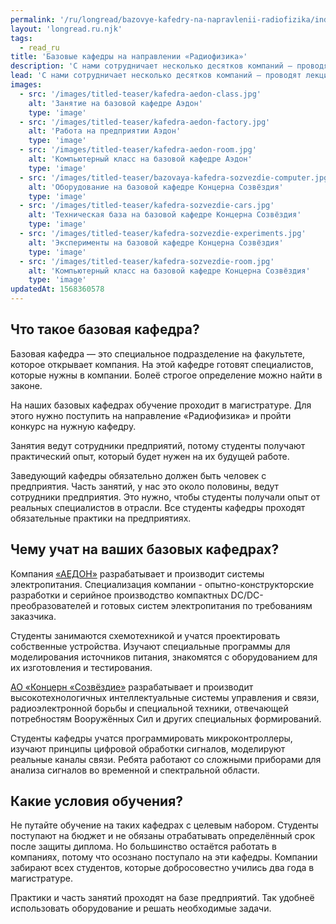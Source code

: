 ```yaml
---
permalink: '/ru/longread/bazovye-kafedry-na-napravlenii-radiofizika/index.html'
layout: 'longread.ru.njk'
tags:
  - read_ru
title: 'Базовые кафедры на направлении «Радиофизика»'
description: 'С нами сотрудничает несколько десятков компаний — проводят лекции, стажировки, практики, забирают лучших...'
lead: 'С нами сотрудничает несколько десятков компаний — проводят лекции, стажировки, практики, забирают лучших студентов на работу. Но больше всего мы взаимодействуем с АО «Концерном «Созвёздие» и компанией «АЕДОН». Обе эти компании открыли на нашем факультете базовые кафедры.'
images:
  - src: '/images/titled-teaser/kafedra-aedon-class.jpg'
    alt: 'Занятие на базовой кафедре Аэдон'
    type: 'image'
  - src: '/images/titled-teaser/kafedra-aedon-factory.jpg'
    alt: 'Работа на предприятии Аэдон'
    type: 'image'
  - src: '/images/titled-teaser/kafedra-aedon-room.jpg'
    alt: 'Компьютерный класс на базовой кафедре Аэдон'
    type: 'image'
  - src: '/images/titled-teaser/bazovaya-kafedra-sozvezdie-computer.jpg'
    alt: 'Оборудование на базовой кафедре Концерна Созвёздия'
    type: 'image'
  - src: '/images/titled-teaser/kafedra-sozvezdie-cars.jpg'
    alt: 'Техническая база на базовой кафедре Концерна Созвёздия'
    type: 'image'
  - src: '/images/titled-teaser/kafedra-sozvezdie-experiments.jpg'
    alt: 'Эксперименты на базовой кафедре Концерна Созвёздия'
    type: 'image'
  - src: '/images/titled-teaser/kafedra-sozvezdie-room.jpg'
    alt: 'Компьютерный класс на базовой кафедре Концерна Созвёздия'
    type: 'image'
updatedAt: 1568360578
---
```

Что такое базовая кафедра?
--------------------------

Базовая кафедра — это специальное подразделение на факультете, которое открывает компания. На этой кафедре готовят специалистов, которые нужны в компании. Болеё строгое определение можно найти в законе.

На наших базовых кафедрах обучение проходит в магистратуре. Для этого нужно поступить на направление «Радиофизика» и пройти конкурс на нужную кафедру.

Занятия ведут сотрудники предприятий, потому студенты получают практический опыт, который будет нужен на их будущей работе.

Заведующий кафедры обязательно должен быть человек с предприятия. Часть занятий, у нас это около половины, ведут сотрудники предприятия. Это нужно, чтобы студенты получали опыт от реальных специалистов в отрасли. Все студенты кафедры проходят обязательные практики на предприятиях.

Чему учат на ваших базовых кафедрах?
------------------------------------

Компания [«АЕДОН»](https://www.aedon.ru) разрабатывает и производит системы электропитания. Специализация компании - опытно-конструкторские разработки и серийное производство компактных DC/DC-преобразователей и готовых систем электропитания по требованиям заказчика.

Студенты занимаются схемотехникой и учатся проектировать собственные устройства. Изучают специальные программы для моделирования источников питания, знакомятся с оборудованием для их изготовления и тестирования.

[АО «Концерн «Созвёздие»](https://sozvezdie.su) разрабатывает и производит высокотехнологичных интеллектуальные системы управления и связи, радиоэлектронной борьбы и специальной техники, отвечающей потребностям Вооружённых Сил и других специальных формирований.

Студенты кафедры учатся программировать микроконтроллеры, изучают принципы цифровой обработки сигналов, моделируют реальные каналы связи. Ребята работают со сложными приборами для анализа сигналов во временной и спектральной области.

Какие условия обучения?
-----------------------

Не путайте обучение на таких кафедрах с целевым набором. Студенты поступают на бюджет и не обязаны отрабатывать определённый срок после защиты диплома. Но большинство остаётся работать в компаниях, потому что осознано поступало на эти кафедры. Компании забирают всех студентов, которые добросовестно учились два года в магистратуре.

Практики и часть занятий проходят на базе предприятий. Так удобнеё использовать оборудование и решать необходимые задачи.

